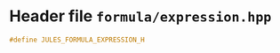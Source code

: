 # Header file `formula/expression.hpp`<a id="formula/expression.hpp"></a>

``` cpp
#define JULES_FORMULA_EXPRESSION_H
```
